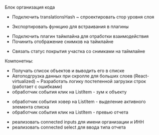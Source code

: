 Блок организация кода

+ Подключить translationsHash
~ спроектировать стор уровня слоя
- Экспортировать функцию для встраивания в плагины
+ Подключить плагин таймлайна для отработки взаимодействия
+ Починить отображение снимков на таймлайне
- Связать статус покрытия участка со снимками на таймлайне

Компонетны:

+ Получать список объектов и выводить его в списке
+ Автоподгрузка данных при скролле для больших слоев (React-virtualized)
~ Разработать логику постепенной загрузки строк (работает с ошибками)
+ обработчик события клик на ListItem - зум к объекту
- обработчик события ховер на ListItem - выделение активного элемента списка
- обработчик события клик на ListItem - превью отчета
+ реализовать connected inputs для имени организации и ИНН
+ реализовать connected select для ввода типа отчета
